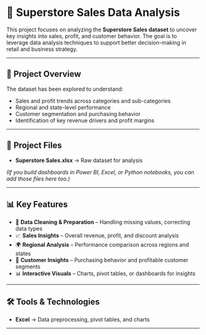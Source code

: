 # 🏬 Superstore Sales Data Analysis

This project focuses on analyzing the **Superstore Sales dataset** to uncover key insights into sales, profit, and customer behavior. The goal is to leverage data analysis techniques to support better decision-making in retail and business strategy.

---

## 🚀 Project Overview
The dataset has been explored to understand:
- Sales and profit trends across categories and sub-categories  
- Regional and state-level performance  
- Customer segmentation and purchasing behavior  
- Identification of key revenue drivers and profit margins  

---

## 📂 Project Files
- **Superstore Sales.xlsx** → Raw dataset for analysis  

*(If you build dashboards in Power BI, Excel, or Python notebooks, you can add those files here too.)*

---

## 📊 Key Features
- 📌 **Data Cleaning & Preparation** – Handling missing values, correcting data types  
- 📈 **Sales Insights** – Overall revenue, profit, and discount analysis  
- 🌍 **Regional Analysis** – Performance comparison across regions and states  
- 👥 **Customer Insights** – Purchasing behavior and profitable customer segments  
- 📊 **Interactive Visuals** – Charts, pivot tables, or dashboards for insights  

---

## 🛠 Tools & Technologies
- **Excel** → Data preprocessing, pivot tables, and charts  
---


